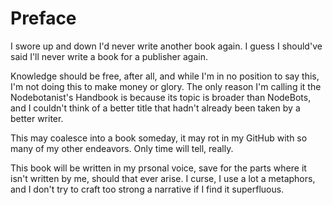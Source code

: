 # Preface

I swore up and down I'd never write another book again. I guess I should've said I'll never write a book for a publisher again.

Knowledge should be free, after all, and while I'm in no position to say this, I'm not doing this to make money or glory. The only reason I'm calling it the Nodebotanist's Handbook is because its topic is broader than NodeBots, and I couldn't think of a better title that hadn't already been taken by a better writer.

This may coalesce into a book someday, it may rot in my GitHub with so many of my other endeavors. Only time will tell, really.

This book will be written in my prsonal voice, save for the parts where it isn't written by me, should that ever arise. I curse, I use a lot a metaphors, and I don't try to craft too strong a narrative if I find it superfluous.

